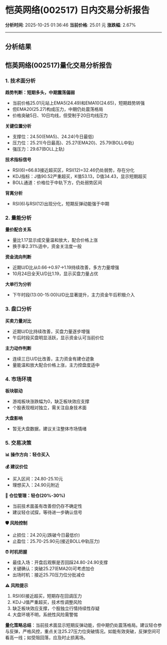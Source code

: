# 恺英网络(002517) 日内交易分析报告

**分析时间**: 2025-10-25 01:36:46
**当前价格**: 25.01 元
**涨跌幅**: 2.67%

---

## 分析结果

## 恺英网络(002517)量化交易分析报告

### 1. 技术面分析

**趋势判断：短期多头，中期震荡偏弱**
- 当前价格25.01元站上EMA5(24.49)和EMA10(24.65)，短期趋势转强
- 但EMA20(25.27)构成压力，中期仍处震荡格局
- 价格突破5日、10日均线，但受制于20日均线压力

**关键位置分析**
- 支撑位：24.50(EMA5)、24.24(今日最低)
- 压力位：25.21(今日最高)、25.27(EMA20)、25.79(BOLL中轨)
- 强压力：29.67(BOLL上轨)

**技术指标信号**
- RSI(6)=66.83接近超买区，RSI(12)=32.46仍处弱势，存在分化
- KDJ指标：J值90.52严重超买，K值53.13，D值34.43，显示短期超买
- BOLL通道：价格位于中轨下方，仍处弱势区间

**背离分析**
- RSI(6)与RSI(12)出现分化，短期反弹动能强于中期

### 2. 量能分析

**量价配合关系**
- 量比1.17显示成交量温和放大，配合价格上涨
- 换手率2.31%适中，资金关注度一般

**资金流向判断**
- 近期U/D比从0.66→0.97→1.19持续改善，多方力量增强
- 10月24日全天U/D比1.19，显示买盘力量占优

**大单行为分析**
- 下午时段(13:00-15:00)U/D比显著提升，主力资金午后积极介入

### 3. 盘口分析

**买卖力量对比**
- 近期U/D比持续改善，买盘力量逐步增强
- 午后时段买盘明显活跃，显示资金认可当前价位

**主力动作判断**
- 连续三日U/D比改善，主力资金有建仓迹象
- 量能温和放大配合价格上涨，主力控盘度适中

### 4. 市场环境

**板块联动**
- 游戏板块涨跌幅为0，缺乏板块效应支撑
- 个股表现相对独立，需关注自身技术面

**大盘影响**
- 暂无大盘数据，建议关注整体市场情绪

### 5. 交易决策

**📊 操作方向：轻仓买入**

**💰 建议价位**
- 买入区间：24.80-25.10元
- 理想买入：24.90元附近

**🎯 仓位管理：轻仓(20%-30%)**
- 当前技术面虽有改善但仍存不确定性
- 建议轻仓试探，等待进一步确认信号

**🛡️ 风险控制**
- 止损位：24.20元(跌破今日最低价)
- 止盈位：25.70-25.90元(接近BOLL中轨压力)

**⏰ 时机把握**
- 最佳入场：开盘后观察是否回踩24.80-24.90支撑
- 关键确认：突破25.27(EMA20)可考虑加仓
- 出场时机：接近25.70压力位分批减仓

**⚠️ 风险提示**
1. RSI(6)接近超买，短期存在回调压力
2. KDJ-J值严重超买，技术性调整风险
3. 缺乏板块效应支撑，个股独立行情持续性存疑
4. 大盘环境不明，系统性风险需警惕

**量化策略总结**：当前技术面显示短期反弹动能，但中期仍处震荡格局。建议轻仓参与反弹，严格风控，重点关注25.27压力位突破情况。如能有效突破，反弹空间可看高一线；如受阻回落，应及时止损离场。